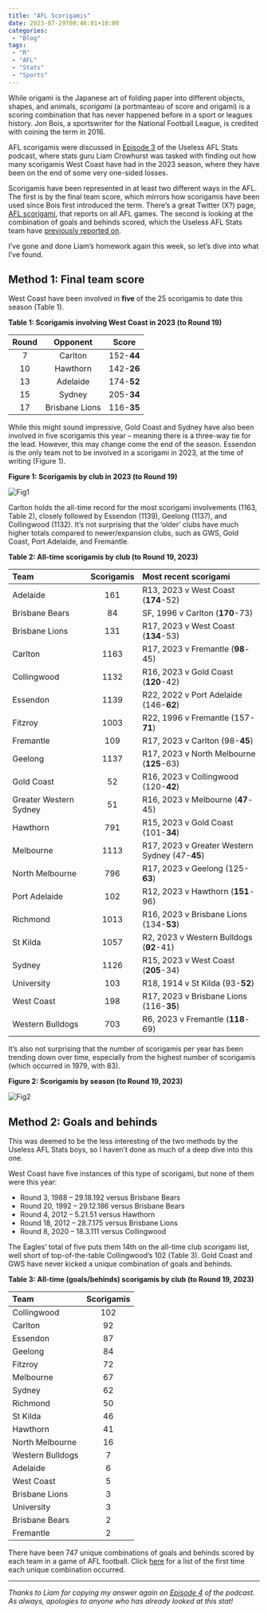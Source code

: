 ```yaml
---
title: "AFL Scorigamis"
date: 2023-07-29T08:46:01+10:00
categories:
 - "Blog"
tags:
 - "R"
 - "AFL" 
 - "Stats"
 - "Sports"
---
```


<!--more-->

While origami is the Japanese art of folding paper into different objects, shapes, and animals, *scorigami* (a portmanteau of score and origami) is a scoring combination that has never happened before in a sport or leagues history. Jon Bois, a sportswriter for the National Football League, is credited with coining the term in 2016. 

AFL scorigamis were discussed in [Episode 3](https://uselessaflstats.buzzsprout.com/2211261/13236789-3-carlton-and-port-grand-final) of the Useless AFL Stats podcast, where stats guru Liam Crowhurst was tasked with finding out how many scorigamis West Coast have had in the 2023 season, where they have been on the end of some very one-sided losses.

Scorigamis have been represented in at least two different ways in the AFL. The first is by the final team score, which mirrors how scorigamis have been used since Bois first introduced the term. There’s a great Twitter (X?) page, [AFL scorigami](https://twitter.com/afl_scorigami?lang=en), that reports on all AFL games. The second is looking at the combination of goals and behinds scored, which the Useless AFL Stats team have [previously reported on](http://www.uselessaflstats.com.au/scorigami/).

I’ve gone and done Liam’s homework again this week, so let’s dive into what I’ve found.

## Method 1: Final team score

West Coast have been involved in **five** of the 25 scorigamis to date this season (Table 1). 

**Table 1: Scorigamis involving West Coast in 2023 (to Round 19)**

<center>

| Round | Opponent       | Score      |
| :---: | :------------: | :--------: |
| 7     | Carlton        | 152-**44** |
| 10    | Hawthorn       | 142-**26** |
| 13    | Adelaide       | 174-**52** |
| 15    | Sydney         | 205-**34** |
| 17    | Brisbane Lions | 116-**35** |

</center>

While this might sound impressive, Gold Coast and Sydney have also been involved in five scorigamis this year – meaning there is a three-way tie for the lead. However, this may change come the end of the season. Essendon is the only team not to be involved in a scorigami in 2023, at the time of writing (Figure 1).

**Figure 1: Scorigamis by club in 2023 (to Round 19)**

![Fig1](/files/content/posts/afl-scorigami/scorigami-1.png)

Carlton holds the all-time record for the most scorigami involvements (1163, Table 2), closely followed by Essendon (1139), Geelong (1137), and Collingwood (1132). It’s not  surprising that the ‘older’ clubs have much higher totals compared to newer/expansion clubs, such as GWS, Gold Coast, Port Adelaide, and Fremantle. 

**Table 2: All-time scorigamis by club (to Round 19, 2023)**

<center>

| Team                   | Scorigamis | Most recent scorigami                          |
| :--------------------- | :--------: | :--------------------------------------------- |
| Adelaide               | 161        | R13, 2023 v West Coast (**174**-52)            |
| Brisbane Bears         | 84         | SF, 1996 v Carlton (**170**-73)                |
| Brisbane Lions         | 131        | R17, 2023 v West Coast (**134**-53)            |
| Carlton                | 1163       | R17, 2023 v Fremantle (**98**-45)              |
| Collingwood            | 1132       | R16, 2023 v Gold Coast (**120**-42)            |
| Essendon               | 1139       | R22, 2022 v Port Adelaide (146-**62**)         |
| Fitzroy                | 1003       | R22, 1996 v Fremantle (157-**71**)             |
| Fremantle              | 109        | R17, 2023 v Carlton (98-**45**)                |
| Geelong                | 1137       | R17, 2023 v North Melbourne (**125**-63)       |
| Gold Coast             | 52         | R16, 2023 v Collingwood (120-**42**)           |
| Greater Western Sydney | 51         | R16, 2023 v Melbourne (**47**-45)              | 
| Hawthorn               | 791        | R15, 2023 v Gold Coast (101-**34**)            |
| Melbourne              | 1113       | R17, 2023 v Greater Western Sydney (47-**45**) |
| North Melbourne        | 796        | R17, 2023 v Geelong (125-**63**)               |
| Port Adelaide          | 102        | R12, 2023 v Hawthorn (**151**-96)              |
| Richmond               | 1013       | R16, 2023 v Brisbane Lions (134-**53**)        |
| St Kilda               | 1057       | R2, 2023 v Western Bulldogs (**92**-41)        |
| Sydney                 | 1126       | R15, 2023 v West Coast (**205**-34)            |
| University             | 103        | R18, 1914 v St Kilda (93-**52**)               |
| West Coast             | 198        | R17, 2023 v Brisbane Lions (116-**35**)        |
| Western Bulldogs       | 703        | R6, 2023 v Fremantle (**118**-69)              |

</center>

It’s also not surprising that the number of scorigamis per year has been trending down over time, especially from the highest number of scorigamis (which occurred in 1979, with 83).

**Figure 2: Scorigamis by season (to Round 19, 2023)**

![Fig2](/files/content/posts/afl-scorigami/scorigami-2.png)

## Method 2: Goals and behinds

This was deemed to be the less interesting of the two methods by the Useless AFL Stats boys, so I haven’t done as much of a deep dive into this one. 

West Coast have five instances of this type of scorigami, but none of them were this year:
- Round 3, 1988 – 29.18.192 versus Brisbane Bears
- Round 20, 1992 – 29.12.186 versus Brisbane Bears
- Round 4, 2012 – 5.21.51 versus Hawthorn
- Round 18, 2012 – 28.7.175 versus Brisbane Lions
- Round 8, 2020 – 18.3.111 versus Collingwood

The Eagles’ total of five puts them 14th on the all-time club scorigami list, well short of top-of-the-table Collingwood’s 102 (Table 3). Gold Coast and GWS have never kicked a unique combination of goals and behinds. 

**Table 3: All-time (goals/behinds) scorigamis by club (to Round 19, 2023)**

<center>

| Team             | Scorigamis | 
| :--------------- | :--------: |
| Collingwood	   | 102        |
| Carlton	       | 92         |
| Essendon	       | 87         |
| Geelong	       | 84         |
| Fitzroy	       | 72         |
| Melbourne	       | 67         |
| Sydney	       | 62         |
| Richmond	       | 50         |
| St Kilda	       | 46         |
| Hawthorn	       | 41         |
| North Melbourne  | 16         |
| Western Bulldogs | 7          |
| Adelaide	       | 6          |
| West Coast	   | 5          |
| Brisbane Lions   | 3          |
| University	   | 3          |
| Brisbane Bears   | 2          |
| Fremantle        | 2          |

</center>

There have been 747 unique combinations of goals and behinds scored by each team in a game of AFL football. Click [here](/files/content/posts/afl-scorigami/scorigami-list.pdf) for a list of the first time each unique combination occurred.  

--- 

*Thanks to Liam for copying my answer again on [Episode 4](https://uselessaflstats.buzzsprout.com/2211261/13270831-4-aaron-jeff-from-finance-black) of the podcast. As always, apologies to anyone who has already looked at this stat!*